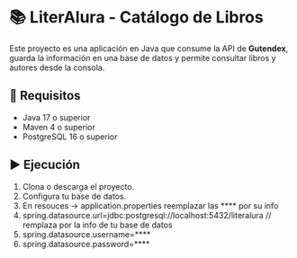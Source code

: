 # 📚 LiterAlura - Catálogo de Libros

Este proyecto es una aplicación en Java que consume la API de **Gutendex**, guarda la información en una base de datos y permite consultar libros y autores desde la consola.

## 🚀 Requisitos

- Java 17 o superior  
- Maven 4 o superior  
- PostgreSQL 16 o superior  

## ▶️ Ejecución

1. Clona o descarga el proyecto.  
2. Configura tu base de datos.
3. En resouces -> application.properties reemplazar las **** por su info
4. spring.datasource.url=jdbc:postgresql://localhost:5432/literalura  // remplaza por la info de tu base de datos
5. spring.datasource.username=****
6. spring.datasource.password=****

